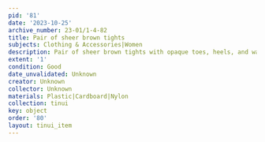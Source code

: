 ```yaml
---
pid: '81'
date: '2023-10-25'
archive_number: 23-01/1-4-82
title: Pair of sheer brown tights
subjects: Clothing & Accessories|Women
description: Pair of sheer brown tights with opaque toes, heels, and waistband
extent: '1'
condition: Good
date_unvalidated: Unknown
creator: Unknown
collector: Unknown
materials: Plastic|Cardboard|Nylon
collection: tinui
key: object
order: '80'
layout: tinui_item
---
```

